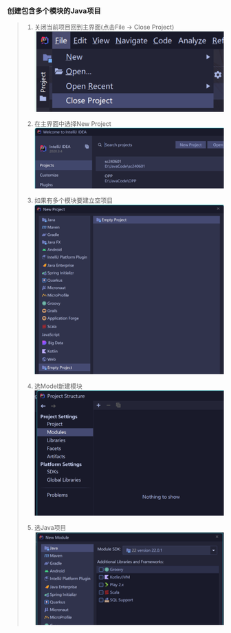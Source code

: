 ### 创建包含多个模块的Java项目

> 1. 关闭当前项目回到主界面(点击File -> Close Project)
> ![img_1.png](img/img_1.png)
>
> 2. 在主界面中选择New Project
> ![img_2.png](img/img_2.png)
>
> 3. 如果有多个模块要建立空项目
> ![img_3.png](img/img_3.png)
>
> 4. 选Model新建模块
> ![img_4.png](img/img_4.png)
>
> 5. 选Java项目
> ![img_5.png](img/img_5.png)